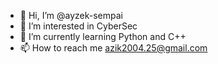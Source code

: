 - 👋 Hi, I’m @ayzek-sempai
- 👀 I’m interested in CyberSec
- 🌱 I’m currently learning Python and C++
- 📫 How to reach me azik2004.25@gmail.com

<!---
ayzek-sempai/ayzek-sempai is a ✨ special ✨ repository because its `README.md` (this file) appears on your GitHub profile.
You can click the Preview link to take a look at your changes.
--->
